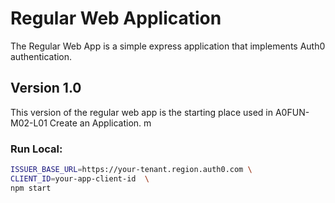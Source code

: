 # Regular Web Application

The Regular Web App is a simple express application that implements Auth0 authentication.

## Version 1.0

This version of the regular web app is the starting place used in A0FUN-M02-L01 Create an Application.
m
### Run Local:

```bash
ISSUER_BASE_URL=https://your-tenant.region.auth0.com \
CLIENT_ID=your-app-client-id  \
npm start
```
